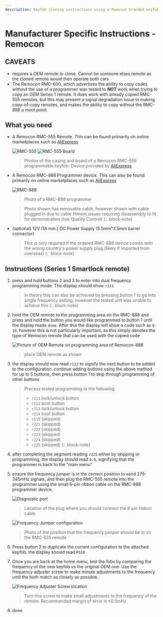 ```yaml
---
description: Keyfob cloning instructions using a Remocon branded keyfob and programmer (Smartlock only)
---
```


# Manufacturer Specific Instructions - Remocon

## CAVEATS
- requires a OEM remote to clone. Cannot be someone elses remote as the cloned remote would then operate both cars
- The Remocon RMC-600, which advertises the ability to copy codes without the use of a programmer was tested to ***NOT*** work when trying to copy an OEM Series 1 remote. It does work with already copied RMC-555 remotes, but this may present a signal degradation issue in making copy-of-copy remotes, and makes the ability to copy without the RMC-888 a moot point.

## What you need
- A Remocon RMC-555 Remote. This can be found primarily on online marketplaces such as [AliExpress](../../../Credits.md#collected-information-primarily-product-listing-images)

    ![RMC-555](./remocon-555-exterior.jpg)
    ![RMC-555 Board](./remocon-555-interior.jpg)

    > Photos of the casing and board of a Remocon RMC-555 programmable keyfob. Device provided by [AliExpress](../../../Credits.md#collected-information-primarily-product-listing-images)

- A Remocon RMC-888 Programmer device. This can also be found primarily on online marketplaces such as [AliExpress](../../../Credits.md#collected-information-primarily-product-listing-images)

    ![RMC-888](./remocon-888.jpg)

    > Photo of a RMC-888 programmer

    > Photo shown has removable cable, however shown with cable plugged in due to cable fitment issues requiring disassembly to fit for demonstration (low Quality Control)
    {: .block-note}

- (optional) 12V (1A min.) DC Power Supply (5.5mm*2.5mm barrel connector)

    > This is only required if the ordered RMC-888 device comes with the wrong country's power supply plug (likely if imported from overseas)
    {: .block-note}

## Instructions (Series 1 Smartlock remote)

1. press and hold buttons 2 and 3 to enter into dual frequency programming mode. The display should show `r111`

    > In theory this can also be achieved by pressing button 1 to go into single frequency setting, however the tested unit was unable to achieve this
    {: .block-note}

1. hold the OEM remote to the programming area on the RMC-888 and press and hold the button you would like programmed to button 1 until the display reads `done`. After this the display will show a code such as `b-10`, however this is not particularly important, as this simply denotes the type of Remocon remote that can be used with the copied code

    ![Picture of OEM Remote on programming area of Remocon-888](./oem-remote-on-remocon.jpg)

    > place OEM remote as shown

1. the display should now read `r112` to signify the next button to be added to the configuration. continue adding buttons using the above method for up to 5 buttons, then press button 1 to skip through programming of other buttons

    > Process tested programming to the following:
    > - `r111` lock/unlock button
    > - `r112` boot button
    > - `r113` lock/unlock button
    > - `r114` boot button
    > - `r115` (skipped)
    > - `r221` (skipped)
    > - `r222` (skipped)
    > - `r223` (skipped)
    > - `r224` (skipped)
    > - `r225` (skipped)
    {: .block-note}

1. after completing the segment reading `r225` either by skipping or programming, the display should read `0.0`, signifying that the programmer is back to the "main menu"
1. ensure the frequency jumper is in the correct position to send 275-345mHz signals, and then plug the RMC-555 remote into the programmer using the small 6-pin ribbon cable on the RMC-888 programmer device.

    ![Diagnostic port](./remocon-diagnostic-port.jpg)

    > Location of the plug where you should connect the 6 pin ribbon cable

    ![Frequency Jumper configuration](./remocon-555-jumpers.jpg)

    > Photo of the position that the frequency jumper should be in on the RMC-555 remote

1. Press button 2 to duplicate the current configuration to the attached keyfob. the display should read `Pb10`
1. Once you are back at the home menu, test the fobs by comparing the frequency of the new keyfob vs the original OEM one. Use the frequency adjuster screw to make minute adjustments to the frequency until the both match as closely as possible.

    ![Frequency Adjuster Screw location](./remocon-frequency-adjuster.jpg)

    > Turn this screw to make small adjustments to the frequency of the remote. Recommended margin of error is ±0.5mHz

1. done